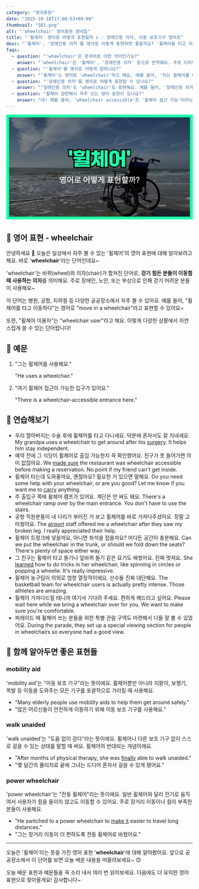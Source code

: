 ```yaml
---
category: "영어표현"
date: "2025-10-18T17:00:53+09:00"
thumbnail: "581.png"
alt: "'wheelchair' 영어표현 썸네일"
title: "'휠체어' 영어로 어떻게 표현할까 ♿ - 장애인용 의자, 이동 보조기구 영어로"
desc: "'휠체어', '장애인용 의자'를 영어로 어떻게 표현하면 좋을까요? '휠체어를 타고 이동해요.', '장애인용 의자가 필요해요.' 등을 영어로 표현하는 법을 배워봅시다. 다양한 예문을 통해서 연습하고 본인의 표현으로 만들어 보세요."
faqs: 
  - question: "'wheelchair'은 한국어로 어떤 의미인가요?"
    answer: "'wheelchair'은 '휠체어', '장애인용 의자' 등으로 번역돼요. 주로 다리나 몸이 불편한 분들이 이동할 때 사용하는 의자를 뜻해요."
  - question: "'휠체어'를 영어로 어떻게 말하나요?"
    answer: "'휠체어'는 영어로 'wheelchair'라고 해요. 예를 들어, '저는 휠체어를 타고 이동해요.'는 'I get around in a wheelchair.'라고 말해요."
  - question: "'장애인용 의자'를 영어로 어떻게 표현할 수 있나요?"
    answer: "'장애인용 의자'도 'wheelchair'로 표현해요. 예를 들어, '장애인용 의자가 필요해요.'는 'I need a wheelchair.'라고 해요."
  - question: "휠체어 관련해서 자주 쓰는 영어 표현이 있나요?"
    answer: "네! 예를 들어, 'wheelchair accessible'은 '휠체어 접근 가능'이라는 뜻이에요. '이 건물은 휠체어 접근이 가능해요.'는 'This building is wheelchair accessible.'이라고 해요."
---
```


!['wheelchair' 영어표현](./581.png)

## 🌟 영어 표현 - wheelchair

안녕하세요 👋 오늘은 일상에서 자주 볼 수 있는 '휠체어'의 영어 표현에 대해 알아보려고 해요. 바로 '**wheelchair**'라는 단어인데요~

'wheelchair'는 바퀴(wheel)와 의자(chair)가 합쳐진 단어로, **걷기 힘든 분들이 이동할 때 사용하는 의자**를 의미해요. 주로 장애인, 노인, 또는 부상으로 인해 걷기 어려운 분들이 사용해요~

이 단어는 병원, 공항, 지하철 등 다양한 공공장소에서 자주 볼 수 있어요. 예를 들어, "휠체어를 타고 이동하다"는 영어로 "move in a wheelchair"라고 표현할 수 있어요~

또한, "휠체어 이용자"는 "wheelchair user"라고 해요. 이렇게 다양한 상황에서 자연스럽게 쓸 수 있는 단어랍니다!

## 📖 예문

1. "그는 휠체어를 사용해요."

   "He uses a wheelchair."

2. "여기 휠체어 접근이 가능한 입구가 있어요."

   "There is a wheelchair-accessible entrance here."



## 💬 연습해보기

<ul data-interactive-list>

  <li data-interactive-item>
    <span data-toggler>우리 할아버지는 수술 후에 휠체어를 타고 다니세요. 덕분에 혼자서도 잘 지내세요.</span>
    <span data-answer>My grandpa uses a wheelchair to get around after his <a href="/blog/in-english/572.surgery/">surgery</a>. It helps him stay independent.</span>
  </li>

  <li data-interactive-item>
    <span data-toggler>예약 전에 그 식당이 휠체어로 출입 가능한지 꼭 확인했어요. 친구가 못 들어가면 의미 없잖아요.</span>
    <span data-answer>We <a href="/blog/in-english/232.make-sure/">made sure</a> the restaurant was wheelchair accessible before making a reservation. No point if my friend can't get inside.</span>
  </li>

  <li data-interactive-item>
    <span data-toggler>휠체어 타는데 도와줄까요, 괜찮아요? 필요한 거 있으면 말해요.</span>
    <span data-answer>Do you need some help with your wheelchair, or are you good? Let me know if you want me to <a href="/blog/in-english/464.carry/">carry</a> anything.</span>
  </li>

  <li data-interactive-item>
    <span data-toggler>주 출입구 쪽에 휠체어 램프가 있어요. 계단은 안 써도 돼요.</span>
    <span data-answer>There's a wheelchair ramp over by the main entrance. You don't have to use the stairs.</span>
  </li>

  <li data-interactive-item>
    <span data-toggler>공항 직원분들이 내 다리가 부러진 거 보고 휠체어를 바로 가져다주셨어요. 정말 고마웠어요.</span>
    <span data-answer>The <a href="/blog/in-english/549.airport/">airport</a> staff offered me a wheelchair after they saw my broken leg. I really appreciated their help.</span>
  </li>

  <li data-interactive-item>
    <span data-toggler>휠체어 트렁크에 넣을까요, 아니면 좌석을 접을까요? 어디든 공간이 충분해요.</span>
    <span data-answer>Can we put the wheelchair in the trunk, or should we fold down the seats? There's plenty of space either way.</span>
  </li>

  <li data-interactive-item>
    <span data-toggler>그 친구는 휠체어 타고 돌기나 앞바퀴 들기 같은 묘기도 배웠어요. 진짜 멋져요.</span>
    <span data-answer>She <a href="/blog/in-english/245.learn/">learned</a> how to do tricks in her wheelchair, like spinning in circles or popping a wheelie. It's really impressive.</span>
  </li>

  <li data-interactive-item>
    <span data-toggler>휠체어 농구팀이 의외로 엄청 열정적이에요. 선수들 진짜 대단해요.</span>
    <span data-answer>The basketball team for wheelchair users is actually pretty intense. Those athletes are amazing.</span>
  </li>

  <li data-interactive-item>
    <span data-toggler>휠체어 가져다드릴 테니까 여기서 기다려 주세요. 편하게 해드리고 싶어요.</span>
    <span data-answer>Please wait here while we bring a wheelchair over for you. We want to make sure you're comfortable.</span>
  </li>

  <li data-interactive-item>
    <span data-toggler>퍼레이드 때 휠체어 쓰는 분들을 위한 특별 관람 구역도 마련해서 다들 잘 볼 수 있었어요.</span>
    <span data-answer>During the parade, they set up a special viewing section for people in wheelchairs so everyone had a good view.</span>
  </li>

</ul>

## 🤝 함께 알아두면 좋은 표현들

### mobility aid

'mobility aid'는 "이동 보조 기구"라는 뜻이에요. 휠체어뿐만 아니라 지팡이, 보행기, 목발 등 이동을 도와주는 모든 기구를 포괄적으로 가리킬 때 사용해요.

- "Many elderly people use mobility aids to help them get around safely."
- "많은 어르신들이 안전하게 이동하기 위해 이동 보조 기구를 사용해요."

### walk unaided

'walk unaided'는 "도움 없이 걷다"라는 뜻이에요. 휠체어나 다른 보조 기구 없이 스스로 걸을 수 있는 상태를 말할 때 써요. 휠체어의 반대되는 개념이에요.

- "After months of physical therapy, she was [finally](/blog/in-english/182.finally/) able to walk unaided."
- "몇 달간의 물리치료 끝에 그녀는 드디어 혼자서 걸을 수 있게 됐어요."

### power wheelchair

'power wheelchair'는 "전동 휠체어"라는 뜻이에요. 일반 휠체어와 달리 전기로 움직여서 사용자가 힘을 들이지 않고도 이동할 수 있어요. 주로 장거리 이동이나 힘이 부족한 분들이 사용해요.

- "He switched to a power wheelchair to [make it](/blog/in-english/244.make-it/) easier to travel long distances."
- "그는 장거리 이동이 더 편하도록 전동 휠체어로 바꿨어요."

---

오늘은 '휠체어'라는 뜻을 가진 영어 표현 '**wheelchair**'에 대해 알아봤어요. 앞으로 공공장소에서 이 단어를 보면 오늘 배운 내용을 떠올려보세요~ 😊

오늘 배운 표현과 예문들을 꼭 소리 내서 여러 번 읽어보세요. 다음에도 더 유익한 영어 표현으로 찾아올게요! 감사합니다~

